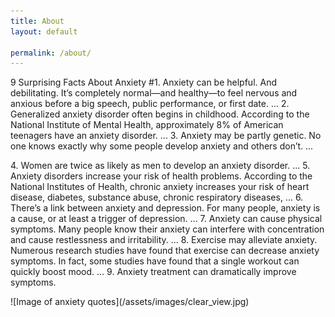 ```yaml
---
title: About
layout: default

permalink: /about/
---
```

<div class="content-left" markdown="1">
  <p>9 Surprising Facts About Anxiety #1. Anxiety can be helpful. And debilitating. It’s completely normal—and healthy—to feel nervous and anxious before a big speech, public performance, or first date. ... 2. Generalized anxiety disorder often begins in childhood. According to the National Institute of Mental Health, approximately 8% of American teenagers have an anxiety disorder. ... 3. Anxiety may be partly genetic. No one knows exactly why some people develop anxiety and others don’t. ... </p>

  <p>4. Women are twice as likely as men to develop an anxiety disorder. ... 5. Anxiety disorders increase your risk of health problems. According to the National Institutes of Health, chronic anxiety increases your risk of heart disease, diabetes, substance abuse, chronic respiratory diseases, ... 6. There’s a link between anxiety and depression. For many people, anxiety is a cause, or at least a trigger of depression. ... 7. Anxiety can cause physical symptoms. Many people know their anxiety can interfere with concentration and cause restlessness and irritability. ... 8. Exercise may alleviate anxiety. Numerous research studies have found that exercise can decrease anxiety symptoms. In fact, some studies have found that a single workout can quickly boost mood. ... 9. Anxiety treatment can dramatically improve symptoms.</p>
</div>
<div class="img-right" markdown="1">
![Image of anxiety quotes](/assets/images/clear_view.jpg)
</div>
<div class="clearfix"></div>
